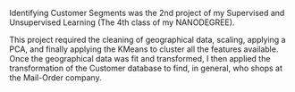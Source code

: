 Identifying Customer Segments was the 2nd project of my Supervised and Unsupervised Learning (The 4th class of my NANODEGREE).

This project required the cleaning of geographical data, scaling, applying a PCA, and finally applying the KMeans to cluster all the features available. Once the geographical data was fit 
and transformed, I then applied the transformation of the Customer database to find, in general, who shops at the Mail-Order company. 
